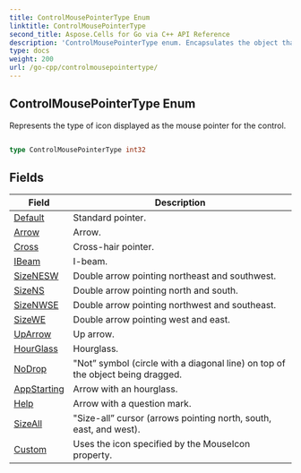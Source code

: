 ```yaml
---
title: ControlMousePointerType Enum 
linktitle: ControlMousePointerType
second_title: Aspose.Cells for Go via C++ API Reference
description: 'ControlMousePointerType enum. Encapsulates the object that represents controlmousepointertype in Go.'
type: docs
weight: 200
url: /go-cpp/controlmousepointertype/
---
```


## ControlMousePointerType Enum

Represents the type of icon displayed as the mouse pointer for the control.

```go

type ControlMousePointerType int32


```

## Fields

| Field | Description |
| --- | --- |
|[Default](./default/) | Standard pointer. | 
|[Arrow](./arrow/) | Arrow. | 
|[Cross](./cross/) | Cross-hair pointer. | 
|[IBeam](./ibeam/) | I-beam. | 
|[SizeNESW](./sizenesw/) | Double arrow pointing northeast and southwest. | 
|[SizeNS](./sizens/) | Double arrow pointing north and south. | 
|[SizeNWSE](./sizenwse/) | Double arrow pointing northwest and southeast. | 
|[SizeWE](./sizewe/) | Double arrow pointing west and east. | 
|[UpArrow](./uparrow/) | Up arrow. | 
|[HourGlass](./hourglass/) | Hourglass. | 
|[NoDrop](./nodrop/) | "Not” symbol (circle with a diagonal line) on top of the object being dragged. | 
|[AppStarting](./appstarting/) | Arrow with an hourglass. | 
|[Help](./help/) | Arrow with a question mark. | 
|[SizeAll](./sizeall/) | "Size-all” cursor (arrows pointing north, south, east, and west). | 
|[Custom](./custom/) | Uses the icon specified by the MouseIcon property. | 
